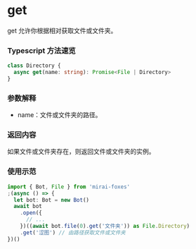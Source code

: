 # get

get 允许你根据相对获取文件或文件夹。

### Typescript 方法速览

```typescript
class Directory {
  async get(name: string): Promise<File | Directory>
}
```

### 参数解释

- name：文件或文件夹的路径。

### 返回内容

如果文件或文件夹存在，则返回文件或文件夹的实例。

### 使用示范

```typescript
import { Bot, File } from 'mirai-foxes'
;(async () => {
  let bot: Bot = new Bot()
  await bot
    .open({
      // ...
    })((await bot.file(0).get('文件夹')) as File.Directory)
    .get('涩图') // 由路径获取文件或文件夹
})()
```
